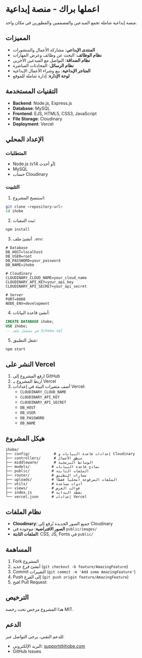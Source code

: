 # اعملها براك - منصة إبداعية

منصة إبداعية شاملة تجمع المبدعين والمصممين والمطورين في مكان واحد.

## المميزات

- **المنتدى الإبداعي**: مشاركة الأعمال والمنشورات
- **نظام الوظائف**: البحث عن وظائف وعرض المهارات
- **نظام الصداقة**: التواصل مع المبدعين الآخرين
- **نظام الرسائل**: المحادثات المباشرة
- **المتاجر الإبداعية**: بيع وشراء الأعمال الإبداعية
- **لوحة الإدارة**: إدارة شاملة للموقع

## التقنيات المستخدمة

- **Backend**: Node.js, Express.js
- **Database**: MySQL
- **Frontend**: EJS, HTML5, CSS3, JavaScript
- **File Storage**: Cloudinary
- **Deployment**: Vercel

## الإعداد المحلي

### المتطلبات
- Node.js (v14 أو أحدث)
- MySQL
- حساب Cloudinary

### التثبيت

1. استنسخ المشروع:
```bash
git clone <repository-url>
cd ihobe
```

2. ثبت التبعيات:
```bash
npm install
```

3. أنشئ ملف `.env`:
```env
# Database
DB_HOST=localhost
DB_USER=root
DB_PASSWORD=your_password
DB_NAME=ihobe

# Cloudinary
CLOUDINARY_CLOUD_NAME=your_cloud_name
CLOUDINARY_API_KEY=your_api_key
CLOUDINARY_API_SECRET=your_api_secret

# Server
PORT=8080
NODE_ENV=development
```

4. أنشئ قاعدة البيانات:
```sql
CREATE DATABASE ihobe;
USE ihobe;
-- قم بتشغيل ملف Schema.sql
```

5. شغل التطبيق:
```bash
npm start
```

## النشر على Vercel

1. ارفع المشروع إلى GitHub
2. اربط المشروع بـ Vercel
3. أضف متغيرات البيئة في إعدادات Vercel:
   - `CLOUDINARY_CLOUD_NAME`
   - `CLOUDINARY_API_KEY`
   - `CLOUDINARY_API_SECRET`
   - `DB_HOST`
   - `DB_USER`
   - `DB_PASSWORD`
   - `DB_NAME`

## هيكل المشروع

```
ihobe/
├── config/           # إعدادات قاعدة البيانات و Cloudinary
├── controllers/      # منطق الأعمال
├── middleware/       # الوسائط البرمجية
├── models/          # نماذج قاعدة البيانات
├── public/          # الملفات الثابتة
├── router/          # مسارات التطبيق
├── uploads/         # الملفات المرفوعة (محلياً فقط)
├── utils/           # أدوات مساعدة
├── views/           # قوالب العرض
├── index.js         # نقطة البداية
└── vercel.json      # إعدادات Vercel
```

## نظام الملفات

- **Cloudinary**: جميع الصور الجديدة تُرفع إلى Cloudinary
- **الصور الافتراضية**: موجودة في `public/images/`
- **الملفات الثابتة**: CSS, JS, Fonts في `public/`

## المساهمة

1. Fork المشروع
2. أنشئ فرع جديد (`git checkout -b feature/AmazingFeature`)
3. Commit التغييرات (`git commit -m 'Add some AmazingFeature'`)
4. Push إلى الفرع (`git push origin feature/AmazingFeature`)
5. افتح Pull Request

## الترخيص

هذا المشروع مرخص تحت رخصة MIT.

## الدعم

للدعم التقني، يرجى التواصل عبر:
- البريد الإلكتروني: support@ihobe.com
- GitHub Issues